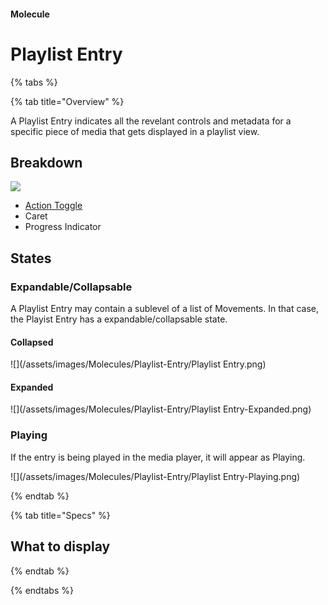 #### Molecule

# Playlist Entry

{% tabs %}

{% tab title="Overview" %}

A Playlist Entry indicates all the revelant controls and metadata for a specific piece of media that gets displayed in a playlist view. 

## Breakdown

![](/assets/images/Molecules/Playlist-Entry/Breakdown.png)

* [Action Toggle](//Design-System/Atoms/Action-Toggle.md)
* Caret
* Progress Indicator

## States

### Expandable/Collapsable

A Playlist Entry may contain a sublevel of a list of Movements. In that case, the Playist Entry has a expandable/collapsable state. 

#### Collapsed
![](/assets/images/Molecules/Playlist-Entry/Playlist Entry.png)

#### Expanded
![](/assets/images/Molecules/Playlist-Entry/Playlist Entry-Expanded.png)






### Playing

If the entry is being played in the media player, it will appear as Playing.

![](/assets/images/Molecules/Playlist-Entry/Playlist Entry-Playing.png)


{% endtab %}

{% tab title="Specs" %}

## What to display

{% endtab %}

{% endtabs %}